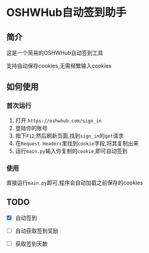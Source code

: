 # OSHWHub自动签到助手
## 简介
这是一个简易的OSHWHub自动签到工具

支持自动保存cookies,无需频繁输入cookies
## 如何使用
### 首次运行
1. 打开 `https://oshwhub.com/sign_in`
2. 登陆你的账号
3. 按下`F12`,然后刷新页面,找到`sign_in`的`get`请求
4. 在`Request Headers`里找到`cookie`字段,将其复制出来
5. 运行`main.py`输入你复制的`cookie`,即可自动签到
### 使用
直接运行`main.py`即可,程序会自动加载之前保存的cookies

## TODO
- [x] 自动签到
- [ ] 自动获取签到奖励
- [ ] 获取签到天数


